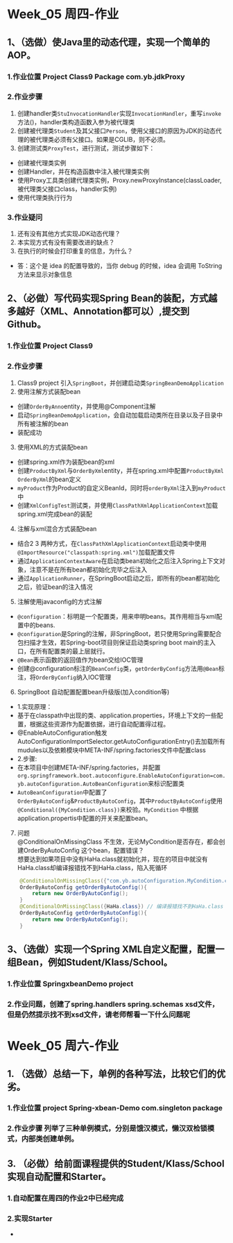 # Week_05 周四-作业
## 1、（选做）使Java里的动态代理，实现一个简单的AOP。
### 1.作业位置 Project Class9 Package com.yb.jdkProxy
### 2.作业步骤
1. 创建handler类`StuInvocationHandler`实现`InvocationHandler`，重写`invoke`方法()，handler类构造函数入参为被代理类<br>
2. 创建被代理类`Student`及其父接口`Person`，使用父接口的原因为JDK的动态代理的被代理类必须有父接口。如果是CGLIB，则不必须。<br>
3. 创建测试类`ProxyTest`，进行测试，测试步骤如下：<br>
* 创建被代理类实例<br>
* 创建Handler，并在构造函数中注入被代理类实例<br>
* 使用Proxy工具类创建代理类实例，Proxy.newProxyInstance(classLoader, 被代理类父接口class，handler实例)<br>
* 使用代理类执行行为<br>
### 3.作业疑问
1. 还有没有其他方式实现JDK动态代理？<br>
2. 本实现方式有没有需要改进的缺点？<br>
3. 在执行的时候会打印重复的信息，为什么？<br>
* 答：这个是 idea 的配置导致的，当你 debug 的时候，idea 会调用 ToString 方法来显示对象信息<br>
## 2、（必做）写代码实现Spring Bean的装配，方式越多越好（XML、Annotation都可以）,提交到Github。
### 1.作业位置 Project Class9
### 2.作业步骤
1. Class9 project 引入`SpringBoot`，并创建启动类`SpringBeanDemoApplication`<br>
2. 使用注解方式装配bean<br>
* 创建`OrderByAnno`entity，并使用@Component注解<br>
* 启动`SpringBeanDemoApplication`，会自动加载启动类所在目录以及子目录中所有被注解的bean<br>
* 装配成功<br>
3. 使用XML的方式装配bean<br>
* 创建spring.xml作为装配bean的xml<br>
* 创建`ProductByXml`与`OrderByXml`entity，并在spring.xml中配置`ProductByXml` `OrderByXml`的bean定义<br>
* `myProduct`作为Product的自定义BeanId，同时将`orderByXml`注入到`myProduct`中<br>
* 创建`XmlConfigTest`测试类，并使用`ClassPathXmlApplicationContext`加载spring.xml完成bean的装配<br>
4. 注解与xml混合方式装配bean<br>
* 结合2 3 两种方式，在`ClassPathXmlApplicationContext`启动类中使用`@ImportResource("classpath:spring.xml")`加载配置文件<br>
* 通过`ApplicationContextAware`在启动类bean初始化之后注入Spring上下文对象，注意不是在所有bean都初始化完毕之后注入<br>
* 通过`ApplicationRunner`，在SpringBoot启动之后，即所有的bean都初始化之后，验证bean的注入情况<br>
5. 注解使用javaconfig的方式注解<br>
* `@configuration`：标明是一个配置类，用来申明beans。其作用相当与xml配置中的beans.<br>
* `@configuration`是Spring的注解，非SpringBoot，若只使用Spring需要配合包扫描才生效，若Spring-boot项目则保证启动类spring boot main的主入口，在所有配置类的最上层就行。<br>
* `@Bean`表示函数的返回值作为bean交给IOC管理<br>
* 创建@configuration标注的`BeanConfig`类，`getOrderByConfig`方法用`@Bean`标注，将`OrderByConfig`纳入IOC管理 <br>
6. SpringBoot 自动配置配置bean升级版(加入condition等)<br>
* 1.实现原理：<br>
* 基于在classpath中出现的类、application.properties，环境上下文的一些配置，根据这些资源作为配置依据，进行自动配置得过程。<br>
* @EnableAutoConfiguration触发AutoConfigurationImportSelector.getAutoConfigurationEntry()去加载所有mudules以及依赖模块中META-INF/spring.factories文件中配置class<br>
* 2.步骤:<br>
* 在本项目中创建META-INF/spring.factories，并配置`org.springframework.boot.autoconfigure.EnableAutoConfiguration=com.yb.autoConfiguration.AutoBeanConfiguration`来标识配置类<br>
* `AutoBeanConfiguration`中配置了`OrderByAutoConfig`&`ProductByAutoConfig`，其中`ProductByAutoConfig`使用`@Conditional({MyCondition.class})`来校验。`MyCondition` 中根据application.propertis中配置的开关来配置bean。<br>
7. 问题<br>
@ConditionalOnMissingClass 不生效，无论MyCondition是否存在，都会创建OrderByAutoConfig 这个bean，配置错误？<br>
想要达到如果项目中没有HaHa.class就初始化并，现在的项目中就没有HaHa.class却编译报错找不到HaHa.class，陷入死循环
```java
    @ConditionalOnMissingClass({"com.yb.autoConfiguration.MyCondition.class"}) // 不生效
    OrderByAutoConfig getOrderByAutoConfig(){
        return new OrderByAutoConfig();
    }
    @ConditionalOnMissingClass({HaHa.class}) // 编译报错找不到HaHa.class
    OrderByAutoConfig getOrderByAutoConfig(){
        return new OrderByAutoConfig();
    }
```
## 3、（选做）实现一个Spring XML自定义配置，配置一组Bean，例如Student/Klass/School。
### 1.作业位置 SpringxbeanDemo project
### 2.作业问题，创建了spring.handlers spring.schemas xsd文件，但是仍然提示找不到xsd文件，请老师帮看一下什么问题呢
# Week_05 周六-作业
## 1. （选做）总结一下，单例的各种写法，比较它们的优劣。
### 1.作业位置 project Spring-xbean-Demo com.singleton package
### 2.作业步骤 列举了三种单例模式，分别是饿汉模式，懒汉双检锁模式，内部类创建单例。
## 3. （必做）给前面课程提供的Student/Klass/School实现自动配置和Starter。
### 1.自动配置在周四的作业2中已经完成
### 2.实现Starter
* 
